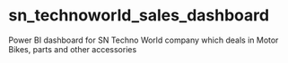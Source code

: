 # sn_technoworld_sales_dashboard
Power BI dashboard for SN Techno World company which deals in Motor Bikes, parts and other accessories
